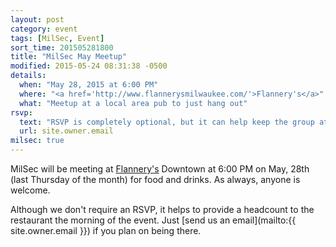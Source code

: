 ```yaml
---
layout: post
category: event
tags: [MilSec, Event]
sort_time: 201505281800
title: "MilSec May Meetup"
modified: 2015-05-24 08:31:38 -0500
details:
  when: "May 28, 2015 at 6:00 PM"
  where: "<a href='http://www.flannerysmilwaukee.com/'>Flannery's</a>"
  what: "Meetup at a local area pub to just hang out"
rsvp:
  text: "RSVP is completely optional, but it can help keep the group at the same table"
  url: site.owner.email
milsec: true
---
```

MilSec will be meeting at [Flannery's](http://www.flannerysmilwaukee.com/) Downtown at 6:00 PM on May, 28th (last Thursday of the month) for food and drinks. As always, anyone is welcome.

Although we don't require an RSVP, it helps to provide a headcount to the restaurant the morning of the event. Just [send us an email](mailto:{{ site.owner.email }}) if you plan on being there.
